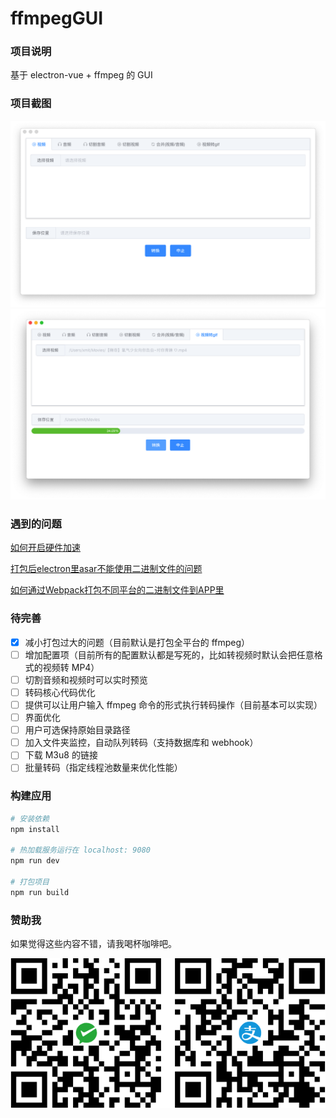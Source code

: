 # ffmpegGUI

### 项目说明

基于 electron-vue + ffmpeg 的 GUI

### 项目截图

![screenshot1](./screenshot/screenshot-01.png)
![screenshot2](./screenshot/screenshot-02.png)

### 遇到的问题

[如何开启硬件加速](https://zhen-ke.github.io/2019/06/17/development-ffmpeggui/#如何开启硬件加速)

[打包后electron里asar不能使用二进制文件的问题](https://zhen-ke.github.io/2019/06/17/development-ffmpeggui/#打包后-electron-asar-不能使用二进制文件的问题)

[如何通过Webpack打包不同平台的二进制文件到APP里](https://zhen-ke.github.io/2019/06/17/development-ffmpeggui/#如何通过-Webpack-打包不同平台的二进制文件到-APP-里)

### 待完善

- [x] 减小打包过大的问题（目前默认是打包全平台的 ffmpeg）
- [ ] 增加配置项（目前所有的配置默认都是写死的，比如转视频时默认会把任意格式的视频转 MP4）
- [ ] 切割音频和视频时可以实时预览
- [ ] 转码核心代码优化
- [ ] 提供可以让用户输入 ffmpeg 命令的形式执行转码操作（目前基本可以实现）
- [ ] 界面优化
- [ ] 用户可选保持原始目录路径
- [ ] 加入文件夹监控，自动队列转码（支持数据库和 webhook）
- [ ] 下载 M3u8 的链接
- [ ] 批量转码（指定线程池数量来优化性能）

### 构建应用

```bash
# 安装依赖
npm install

# 热加载服务运行在 localhost: 9080
npm run dev

# 打包项目
npm run build
```

### 赞助我

如果觉得这些内容不错，请我喝杯咖啡吧。

![pay](./screenshot/pay.png)
